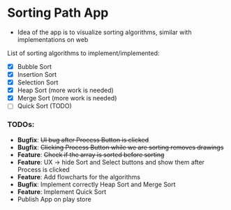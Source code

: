 # Sorting Path App
- Idea of the app is to visualize sorting algorithms, similar with implementations on web 

List of sorting algorithms to implement/implemented:
- [x] Bubble Sort
- [x] Insertion Sort
- [x] Selection Sort
- [x] Heap Sort (more work is needed)
- [x] Merge Sort (more work is needed)
- [ ] Quick Sort (TODO)

### TODOs: 
- **Bugfix**: ~~UI bug after Process Button is clicked~~
- **Bugfix**: ~~Clicking Process Button while we are sorting removes drawings~~
- **Feature**: ~~Check if the array is sorted before sorting~~
- **Feature**: UX -> hide Sort and Select buttons and show them after Process is clicked
- **Feature**: Add flowcharts for the algorithms
- **Bugfix**: Implement correctly Heap Sort and Merge Sort
- **Feature**: Implement Quick Sort
- Publish App on play store